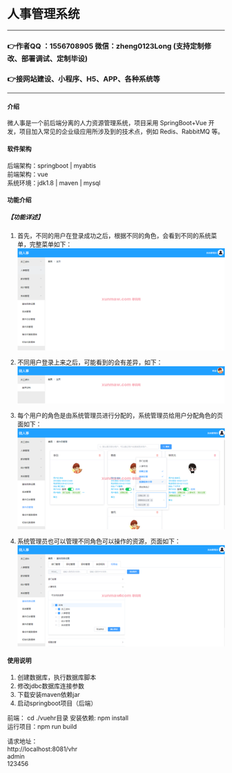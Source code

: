 # 人事管理系统

 
---
### 👉作者QQ ：1556708905 微信：zheng0123Long (支持定制修改、部署调试、定制毕设)

### 👉接网站建设、小程序、H5、APP、各种系统等

---

#### 介绍
微人事是一个前后端分离的人力资源管理系统，项目采用 SpringBoot+Vue 开发，项目加入常见的企业级应用所涉及到的技术点，例如 Redis、RabbitMQ 等。  

#### 软件架构
后端架构：springboot | myabtis  
前端架构：vue   
系统环境：jdk1.8 | maven | mysql   

#### 功能介绍

##### 【功能详述】 
 1. 首先，不同的用户在登录成功之后，根据不同的角色，会看到不同的系统菜单，完整菜单如下：  
![输入图片说明](images/image3.png)

 2. 不同用户登录上来之后，可能看到的会有差异，如下：   
![输入图片说明](images/image4.png)

 3. 每个用户的角色是由系统管理员进行分配的，系统管理员给用户分配角色的页面如下：  
![输入图片说明](images/image5.png)

 4. 系统管理员也可以管理不同角色可以操作的资源，页面如下：  
![输入图片说明](images/image6.png)  

#### 使用说明
1. 创建数据库，执行数据库脚本  
2. 修改jdbc数据库连接参数  
3. 下载安装maven依赖jar  
4. 启动springboot项目（后端） 

前端：
    cd ./vuehr目录
    安装依赖: npm install  
    运行项目：npm run build

请求地址：  
    http://localhost:8081/vhr   
    admin    
    123456  
